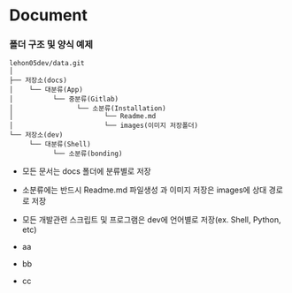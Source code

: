 # Document

### 폴더 구조 및 양식 예제
```
lehon05dev/data.git
│
├── 저장소(docs)
│    └── 대분류(App)
│          └── 중분류(Gitlab)
│                └── 소분류(Installation)
│                       └── Readme.md
│                       └── images(이미지 저장폴더)
└── 저장소(dev)
     └── 대분류(Shell)
           └── 소분류(bonding)
```


- 모든 문서는 docs 폴더에 분류별로 저장
- 소분류에는 반드시 Readme.md 파일생성 과 이미지 저장은 images에 상대 경로로 저장

- 모든 개발관련 스크립트 및 프로그램은 dev에 언어별로 저장(ex. Shell, Python, etc)
- aa
- bb
- cc